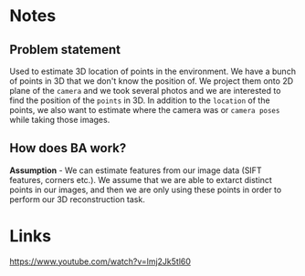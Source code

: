 # Notes
## Problem statement
Used to estimate 3D location of points in the environment. We have a bunch of points in 3D that we don't know the position of. We project them onto 2D plane of the `camera` and we took several photos and we are interested to find the position of the `points` in 3D.
In addition to the `location` of the points, we also want to estimate where the camera was or `camera poses` while taking those images. 

## How does BA work?
**Assumption** - We can estimate features from our image data (SIFT features, corners etc.). We assume that we are able to extarct distinct points in our images, and then we are only using these points in order to perform our 3D reconstruction task.



# Links
https://www.youtube.com/watch?v=lmj2Jk5tl60
